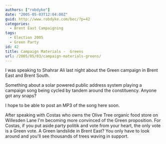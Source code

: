 ```yaml
---
authors: ["robdyke"]
date: "2005-05-03T12:04:00Z"
guid: http://www.robdyke.com/bec/?p=42
categories:
  - Brent East Campaigning
tags:
  - Election 2005
  - Green Party
id: 42
title: Campaign Materials -  Greens
url: /2005/05/03/campaign-materials-greens/
---
```

I was speaking to Shahrar Ali last night about the Green campaign in Brent East and Brent South.

Something about a solar powered public address system playing a campaign song being cycled by tandem around the constituency. Anyone got any snaps?

I hope to be able to post an MP3 of the song here soon.

After speaking with Costas who owns the Olive Tree organic food store on Willesden Lane I'm becoming more convinced of the Green proposition. For Costas, if you put aside party politik and vote from your heart, the only vote is a Green vote. A Green landslide in Brent East? You only have to look around and you'll see thousands of trees waving in support.